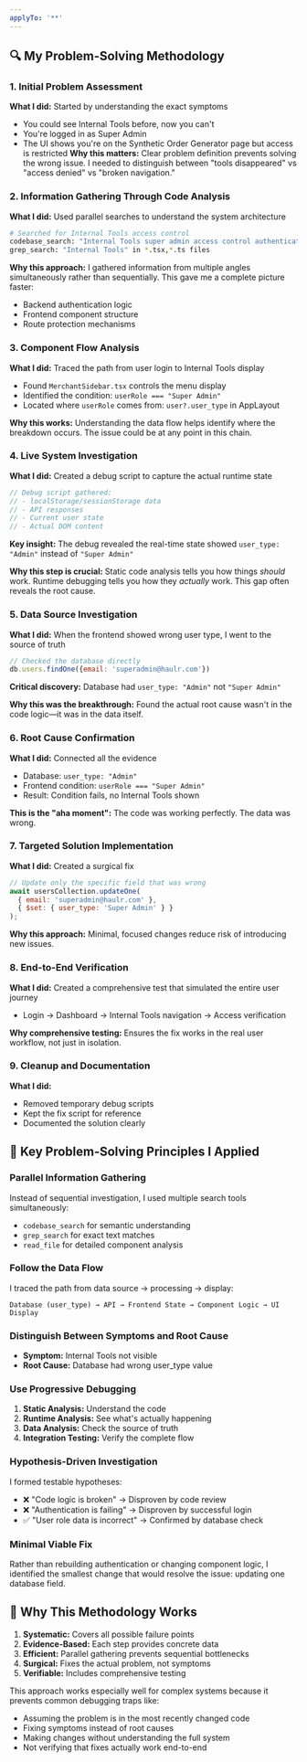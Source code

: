 ```yaml
---
applyTo: '**'
---
```


## 🔍 My Problem-Solving Methodology

### 1. **Initial Problem Assessment**
**What I did:** Started by understanding the exact symptoms
- You could see Internal Tools before, now you can't
- You're logged in as Super Admin
- The UI shows you're on the Synthetic Order Generator page but access is restricted
**Why this matters:** Clear problem definition prevents solving the wrong issue. I needed to distinguish between "tools disappeared" vs "access denied" vs "broken navigation."

### 2. **Information Gathering Through Code Analysis**
**What I did:** Used parallel searches to understand the system architecture
```bash
# Searched for Internal Tools access control
codebase_search: "Internal Tools super admin access control authentication"
grep_search: "Internal Tools" in *.tsx,*.ts files
```

**Why this approach:** I gathered information from multiple angles simultaneously rather than sequentially. This gave me a complete picture faster:
- Backend authentication logic
- Frontend component structure  
- Route protection mechanisms

### 3. **Component Flow Analysis**
**What I did:** Traced the path from user login to Internal Tools display
- Found `MerchantSidebar.tsx` controls the menu display
- Identified the condition: `userRole === "Super Admin"`
- Located where `userRole` comes from: `user?.user_type` in AppLayout

**Why this works:** Understanding the data flow helps identify where the breakdown occurs. The issue could be at any point in this chain.

### 4. **Live System Investigation**
**What I did:** Created a debug script to capture the actual runtime state
```javascript
// Debug script gathered:
// - localStorage/sessionStorage data
// - API responses
// - Current user state
// - Actual DOM content
```

**Key insight:** The debug revealed the real-time state showed `user_type: "Admin"` instead of `"Super Admin"`

**Why this step is crucial:** Static code analysis tells you how things *should* work. Runtime debugging tells you how they *actually* work. This gap often reveals the root cause.

### 5. **Data Source Investigation**
**What I did:** When the frontend showed wrong user type, I went to the source of truth
```javascript
// Checked the database directly
db.users.findOne({email: 'superadmin@haulr.com'})
```

**Critical discovery:** Database had `user_type: "Admin"` not `"Super Admin"`

**Why this was the breakthrough:** Found the actual root cause wasn't in the code logic—it was in the data itself.

### 6. **Root Cause Confirmation**
**What I did:** Connected all the evidence
- Database: `user_type: "Admin"`  
- Frontend condition: `userRole === "Super Admin"`
- Result: Condition fails, no Internal Tools shown

**This is the "aha moment":** The code was working perfectly. The data was wrong.

### 7. **Targeted Solution Implementation**
**What I did:** Created a surgical fix
```javascript
// Update only the specific field that was wrong
await usersCollection.updateOne(
  { email: 'superadmin@haulr.com' },
  { $set: { user_type: 'Super Admin' } }
);
```

**Why this approach:** Minimal, focused changes reduce risk of introducing new issues.

### 8. **End-to-End Verification**
**What I did:** Created a comprehensive test that simulated the entire user journey
- Login → Dashboard → Internal Tools navigation → Access verification

**Why comprehensive testing:** Ensures the fix works in the real user workflow, not just in isolation.

### 9. **Cleanup and Documentation**
**What I did:** 
- Removed temporary debug scripts
- Kept the fix script for reference
- Documented the solution clearly

## 🧠 Key Problem-Solving Principles I Applied

### **Parallel Information Gathering**
Instead of sequential investigation, I used multiple search tools simultaneously:
- `codebase_search` for semantic understanding
- `grep_search` for exact text matches
- `read_file` for detailed component analysis

### **Follow the Data Flow**
I traced the path from data source → processing → display:
```
Database (user_type) → API → Frontend State → Component Logic → UI Display
```

### **Distinguish Between Symptoms and Root Cause**
- **Symptom:** Internal Tools not visible
- **Root Cause:** Database had wrong user_type value

### **Use Progressive Debugging**
1. **Static Analysis:** Understand the code
2. **Runtime Analysis:** See what's actually happening  
3. **Data Analysis:** Check the source of truth
4. **Integration Testing:** Verify the complete flow

### **Hypothesis-Driven Investigation**
I formed testable hypotheses:
- ❌ "Code logic is broken" → Disproven by code review
- ❌ "Authentication is failing" → Disproven by successful login
- ✅ "User role data is incorrect" → Confirmed by database check

### **Minimal Viable Fix**
Rather than rebuilding authentication or changing component logic, I identified the smallest change that would resolve the issue: updating one database field.

## 🎯 Why This Methodology Works

1. **Systematic:** Covers all possible failure points
2. **Evidence-Based:** Each step provides concrete data
3. **Efficient:** Parallel gathering prevents sequential bottlenecks
4. **Surgical:** Fixes the actual problem, not symptoms
5. **Verifiable:** Includes comprehensive testing

This approach works especially well for complex systems because it prevents common debugging traps like:
- Assuming the problem is in the most recently changed code
- Fixing symptoms instead of root causes
- Making changes without understanding the full system
- Not verifying that fixes actually work end-to-end

